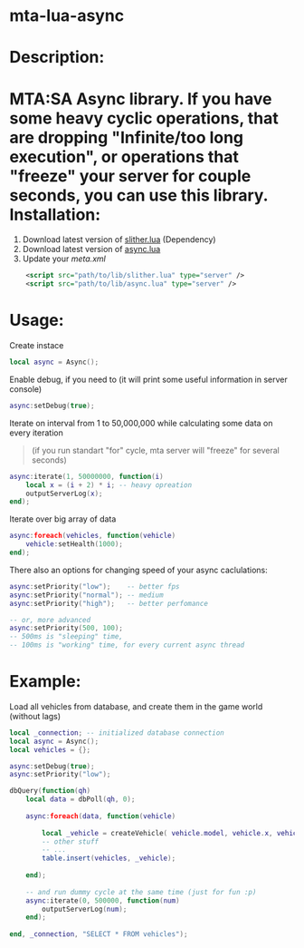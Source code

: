 mta-lua-async
=============
Description:
=============
MTA:SA Async library. 
If you have some heavy cyclic operations, that are dropping "Infinite/too long execution", or operations that "freeze" your server for couple seconds, you can use this library.
Installation:
=============
1. Download latest version of [slither.lua](https://bitbucket.org/bartbes/slither) (Dependency)
2. Download latest version of [async.lua](https://github.com/Inlife/mta-lua-async/blob/master/async.lua)
3. Update your *meta.xml*
```xml
    <script src="path/to/lib/slither.lua" type="server" />
    <script src="path/to/lib/async.lua" type="server" />
```
Usage:
=============
Create instace
```lua
local async = Async();
```
Enable debug, if you need to (it will print some useful information in server console)
```lua
async:setDebug(true);
```

Iterate on interval from 1 to 50,000,000 while calculating some data on every iteration
>(if you run standart "for" cycle, mta server will "freeze" for several seconds)

```lua
async:iterate(1, 50000000, function(i)
    local x = (i + 2) * i; -- heavy opreation
    outputServerLog(x);
end);
```

Iterate over big array of data
```lua
async:foreach(vehicles, function(vehicle)
    vehicle:setHealth(1000);
end);
```

There also an options for changing speed of your async caclulations:
```lua
async:setPriority("low");    -- better fps
async:setPriority("normal"); -- medium
async:setPriority("high");   -- better perfomance

-- or, more advanced
async:setPriority(500, 100);
-- 500ms is "sleeping" time, 
-- 100ms is "working" time, for every current async thread
```
Example:
=============
Load all vehicles from database, and create them in the game world (without lags)
```lua
local _connection; -- initialized database connection
local async = Async();
local vehicles = {};

async:setDebug(true);
async:setPriority("low");

dbQuery(function(qh)
    local data = dbPoll(qh, 0); 
    
    async:foreach(data, function(vehicle)
        
        local _vehicle = createVehicle( vehicle.model, vehicle.x, vehicle.y, vehicle.z );
        -- other stuff
        -- ...
        table.insert(vehicles, _vehicle);
        
    end);
    
    -- and run dummy cycle at the same time (just for fun :p)
    async:iterate(0, 500000, function(num)
        outputServerLog(num);
    end);
    
end, _connection, "SELECT * FROM vehicles");
```
